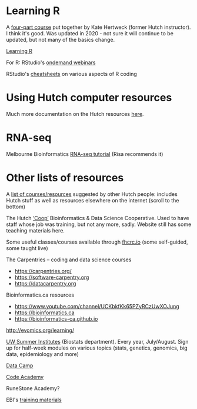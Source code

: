 # Learning R

A [four-part course](https://fredhutchio.github.io/r_intro/) put together by Kate Hertweck (former Hutch instructor). I think it's good.  Was updated in 2020 - not sure it will continue to be updated, but not many of the basics change.

[Learning R](https://stat545.com/r-basics.html)

For R: RStudio's [ondemand webinars](http://rstudio.com/resources/webinars) 

RStudio's [cheatsheets](http://rstudio.com/resources/cheatsheets) on various aspects of R coding

# Using Hutch computer resources

Much more documentation on the Hutch resources [here](https://sciwiki.fredhutch.org/scicomputing/comp_index/).

# RNA-seq

Melbourne Bioinformatics [RNA-seq tutorial](https://www.melbournebioinformatics.org.au/tutorials/tutorials/rna_seq_dge_basic/rna_seq_basic_tutorial/) (Risa recommends it)

# Other lists of resources

A [list of courses/resources](https://sciwiki.fredhutch.org/scicomputing/reference_training) suggested by other Hutch people: includes Hutch stuff as well as resources elsewhere on the internet (scroll to the bottom)

The Hutch [‘Coop’](https://centernet.fredhutch.org/cn/u/bdsc.html) Bioinformatics & Data Science Cooperative. Used to have staff whose job was training, but not any more, sadly. Website still has some teaching materials here. 

Some useful classes/courses available through [fhcrc.io](http://www.fredhutch.io) (some self-guided, some taught live)

The Carpentries – coding and data science courses 
- https://carpentries.org/
- https://software-carpentry.org
- https://datacarpentry.org

Bioinformatics.ca resources
- https://www.youtube.com/channel/UCKbkfKk65PZyRCzUwXOJung  
- https://bioinformatics.ca 
- https://bioinformatics-ca.github.io 

http://evomics.org/learning/

[UW Summer Institutes](https://si.biostat.washington.edu) (Biostats department). Every year, July/August. Sign up for half-week modules on various topics (stats, genetics, genomics, big data, epidemiology and more)

[Data Camp](https://www.datacamp.com)

[Code Academy](https://www.codecademy.com)

RuneStone Academy? 

EBI's [training materials](https://www.ebi.ac.uk/training/on-demand)
